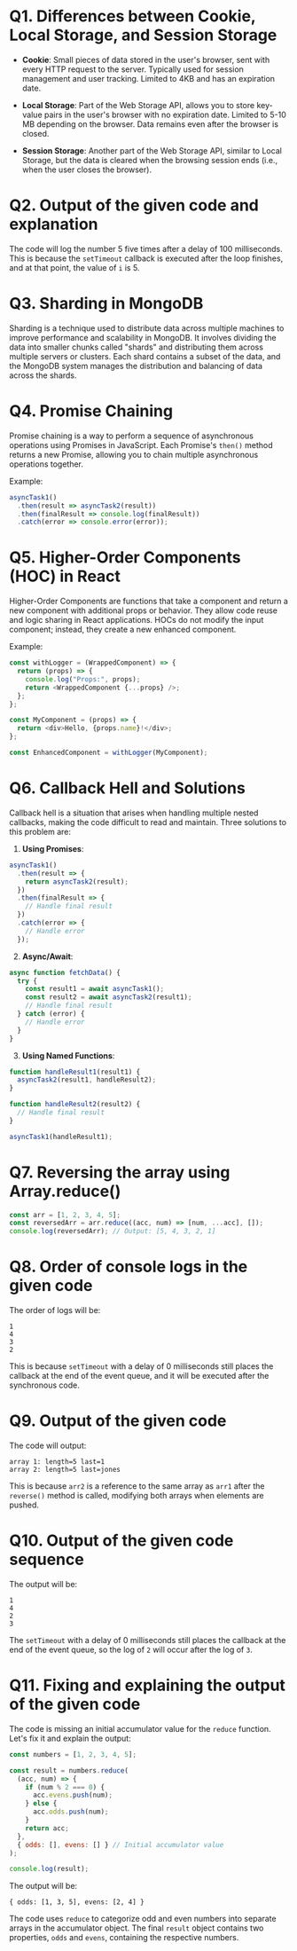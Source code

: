 

# Q1. Differences between Cookie, Local Storage, and Session Storage

- **Cookie**: Small pieces of data stored in the user's browser, sent with every HTTP request to the server. Typically used for session management and user tracking. Limited to 4KB and has an expiration date.

- **Local Storage**: Part of the Web Storage API, allows you to store key-value pairs in the user's browser with no expiration date. Limited to 5-10 MB depending on the browser. Data remains even after the browser is closed.

- **Session Storage**: Another part of the Web Storage API, similar to Local Storage, but the data is cleared when the browsing session ends (i.e., when the user closes the browser).

# Q2. Output of the given code and explanation

The code will log the number 5 five times after a delay of 100 milliseconds. This is because the `setTimeout` callback is executed after the loop finishes, and at that point, the value of `i` is 5.

# Q3. Sharding in MongoDB

Sharding is a technique used to distribute data across multiple machines to improve performance and scalability in MongoDB. It involves dividing the data into smaller chunks called "shards" and distributing them across multiple servers or clusters. Each shard contains a subset of the data, and the MongoDB system manages the distribution and balancing of data across the shards.

# Q4. Promise Chaining

Promise chaining is a way to perform a sequence of asynchronous operations using Promises in JavaScript. Each Promise's `then()` method returns a new Promise, allowing you to chain multiple asynchronous operations together.

Example:

```javascript
asyncTask1()
  .then(result => asyncTask2(result))
  .then(finalResult => console.log(finalResult))
  .catch(error => console.error(error));
```

# Q5. Higher-Order Components (HOC) in React

Higher-Order Components are functions that take a component and return a new component with additional props or behavior. They allow code reuse and logic sharing in React applications. HOCs do not modify the input component; instead, they create a new enhanced component.

Example:

```javascript
const withLogger = (WrappedComponent) => {
  return (props) => {
    console.log("Props:", props);
    return <WrappedComponent {...props} />;
  };
};

const MyComponent = (props) => {
  return <div>Hello, {props.name}!</div>;
};

const EnhancedComponent = withLogger(MyComponent);
```

# Q6. Callback Hell and Solutions

Callback hell is a situation that arises when handling multiple nested callbacks, making the code difficult to read and maintain. Three solutions to this problem are:

1. **Using Promises**:

```javascript
asyncTask1()
  .then(result => {
    return asyncTask2(result);
  })
  .then(finalResult => {
    // Handle final result
  })
  .catch(error => {
    // Handle error
  });
```

2. **Async/Await**:

```javascript
async function fetchData() {
  try {
    const result1 = await asyncTask1();
    const result2 = await asyncTask2(result1);
    // Handle final result
  } catch (error) {
    // Handle error
  }
}
```

3. **Using Named Functions**:

```javascript
function handleResult1(result1) {
  asyncTask2(result1, handleResult2);
}

function handleResult2(result2) {
  // Handle final result
}

asyncTask1(handleResult1);
```

# Q7. Reversing the array using Array.reduce()

```javascript
const arr = [1, 2, 3, 4, 5];
const reversedArr = arr.reduce((acc, num) => [num, ...acc], []);
console.log(reversedArr); // Output: [5, 4, 3, 2, 1]
```

# Q8. Order of console logs in the given code

The order of logs will be:

```
1
4
3
2
```

This is because `setTimeout` with a delay of 0 milliseconds still places the callback at the end of the event queue, and it will be executed after the synchronous code.

# Q9. Output of the given code

The code will output:

```
array 1: length=5 last=1
array 2: length=5 last=jones
```

This is because `arr2` is a reference to the same array as `arr1` after the `reverse()` method is called, modifying both arrays when elements are pushed.

# Q10. Output of the given code sequence

The output will be:

```
1
4
2
3
```

The `setTimeout` with a delay of 0 milliseconds still places the callback at the end of the event queue, so the log of `2` will occur after the log of `3`.

# Q11. Fixing and explaining the output of the given code

The code is missing an initial accumulator value for the `reduce` function. Let's fix it and explain the output:

```javascript
const numbers = [1, 2, 3, 4, 5];

const result = numbers.reduce(
  (acc, num) => {
    if (num % 2 === 0) {
      acc.evens.push(num);
    } else {
      acc.odds.push(num);
    }
    return acc;
  },
  { odds: [], evens: [] } // Initial accumulator value
);

console.log(result);
```

The output will be:

```
{ odds: [1, 3, 5], evens: [2, 4] }
```

The code uses `reduce` to categorize odd and even numbers into separate arrays in the accumulator object. The final `result` object contains two properties, `odds` and `evens`, containing the respective numbers.

